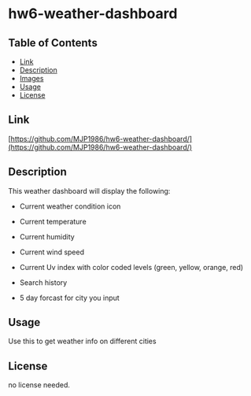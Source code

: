 # hw6-weather-dashboard

## Table of Contents


* [Link](#link)
* [Description](#description)
* [Images](#images)
* [Usage](#usage)
* [License](#license)


## Link

[https://github.com/MJP1986/hw6-weather-dashboard/](https://github.com/MJP1986/hw6-weather-dashboard/)

## Description

This weather dashboard will display the following:

* Current weather condition icon

* Current temperature

* Current humidity

* Current wind speed

* Current Uv index with color coded levels (green, yellow, orange, red)

* Search history

* 5 day forcast for city you input

## Usage 

Use this to get weather info on different cities


## License

no license needed.